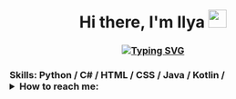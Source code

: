 <h1 align="center">Hi there, I'm Ilya</a> 
<img src="https://github.com/blackcater/blackcater/raw/main/images/Hi.gif" height="32"/></h1>
<h3 align="center">
<a href="https://git.io/typing-svg"><img src="https://readme-typing-svg.herokuapp.com?font=Fira+Code&pause=1000&center=true&width=435&lines=Python+student" alt="Typing SVG" /></a>
</h3>

<h3 align="left"> Skills: Python / C# / HTML / CSS / Java / Kotlin / </a>

<details>
  <summary>How to reach me:</summary>
  <a data-flickr-embed="true" href="https://www.flickr.com/photos/197813712@N05/52727615920/in/dateposted-public/" title="photo_2023-03-05_14-56-10"><img src="https://live.staticflickr.com/65535/52727615920_e1133826fc_z.jpg" width="334" height="640" alt="photo_2023-03-05_14-56-10"></a>
</details>








<!--
**DanzuSama/DanzuSama** is a ✨ _special_ ✨ repository because its `README.md` (this file) appears on your GitHub profile.

Here are some ideas to get you started:

- 🔭 I’m currently working on ...
- 🌱 I’m currently learning ...
- 👯 I’m looking to collaborate on ...
- 🤔 I’m looking for help with ...
- 💬 Ask me about ...
- 📫 How to reach me: ...
- 😄 Pronouns: ...
- ⚡ Fun fact: ...
-->
